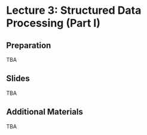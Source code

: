 # Lecture 3: Structured Data Processing (Part I)

## Preparation

TBA

## Slides

TBA

## Additional Materials

TBA
